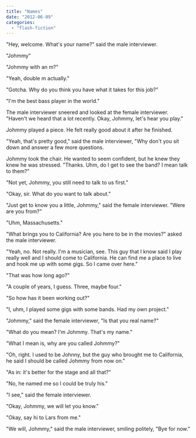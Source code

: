 ```yaml
---
title: "Names"
date: "2012-06-09"
categories: 
  - "flash-fiction"
---
```


"Hey, welcome. What's your name?" said the male interviewer.

"Johmmy"

"Johmmy with an m?"

"Yeah, double m actually."

"Gotcha. Why do you think you have what it takes for this job?"

"I'm the best bass player in the world."

The male interviewer sneered and looked at the female interviewer. "Haven't we heard that a lot recently. Okay, Johmmy, let's hear you play."

Johmmy played a piece. He felt really good about it after he finished.

"Yeah, that's pretty good," said the male interviewer, "Why don't you sit down and answer a few more questions.

Johmmy took the chair. He wanted to seem confident, but he knew they knew he was stressed. "Thanks. Uhm, do I get to see the band? I mean talk to them?"

"Not yet, Johmmy, you still need to talk to us first."

"Okay, sir. What do you want to talk about."

"Just get to know you a little, Johmmy," said the female interviewer. "Were are you from?"

"Uhm, Massachusetts."

"What brings you to California? Are you here to be in the movies?" asked the male interviewer.

"Yeah, no. Not really. I'm a musician, see. This guy that I know said I play really well and I should come to California. He can find me a place to live and hook me up with some gigs. So I came over here."

"That was how long ago?"

"A couple of years, I guess. Three, maybe four."

"So how has it been working out?"

"I, uhm, I played some gigs with some bands. Had my own project."

"Johmmy," said the female interviewer, "Is that you real name?"

"What do you mean? I'm Johmmy. That's my name."

"What I mean is, why are you called Johmmy?"

"Oh, right. I used to be Johnny, but the guy who brought me to California, he said I should be called Johmmy from now on."

"As in: it's better for the stage and all that?"

"No, he named me so I could be truly his."

"I see," said the female interviewer.

"Okay, Johmmy, we will let you know."

"Okay, say hi to Lars from me."

"We will, Johmmy," said the male interviewer, smiling politely, "Bye for now."
